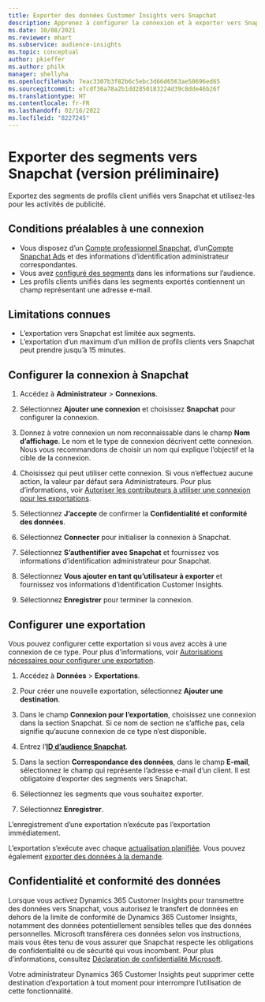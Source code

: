 ```yaml
---
title: Exporter des données Customer Insights vers Snapchat
description: Apprenez à configurer la connexion et à exporter vers Snapchat.
ms.date: 10/08/2021
ms.reviewer: mhart
ms.subservice: audience-insights
ms.topic: conceptual
author: pkieffer
ms.author: philk
manager: shellyha
ms.openlocfilehash: 7eac3307b3f82b6c5ebc3d66d6563ae50696ed65
ms.sourcegitcommit: e7cdf36a78a2b1dd2850183224d39c8dde46b26f
ms.translationtype: HT
ms.contentlocale: fr-FR
ms.lasthandoff: 02/16/2022
ms.locfileid: "8227245"
---
```

# <a name="export-segments-to-snapchat-preview"></a>Exporter des segments vers Snapchat (version préliminaire)

Exportez des segments de profils client unifiés vers Snapchat et utilisez-les pour les activités de publicité. 

## <a name="prerequisites-for-a-connection"></a>Conditions préalables à une connexion

-   Vous disposez d’un [Compte professionnel Snapchat](https://business.snapchat.com/), d’un[Compte Snapchat Ads](https://ads.snapchat.com/) et des informations d’identification administrateur correspondantes.
-   Vous avez [configuré des segments](segments.md) dans les informations sur l’audience.
-   Les profils clients unifiés dans les segments exportés contiennent un champ représentant une adresse e-mail.

## <a name="known-limitations"></a>Limitations connues

- L’exportation vers Snapchat est limitée aux segments.
- L’exportation d’un maximum d’un million de profils clients vers Snapchat peut prendre jusqu’à 15 minutes. 

## <a name="set-up-connection-to-snapchat"></a>Configurer la connexion à Snapchat

1. Accédez à **Administrateur** > **Connexions**.

1. Sélectionnez **Ajouter une connexion** et choisissez **Snapchat** pour configurer la connexion.

1. Donnez à votre connexion un nom reconnaissable dans le champ **Nom d’affichage**. Le nom et le type de connexion décrivent cette connexion. Nous vous recommandons de choisir un nom qui explique l’objectif et la cible de la connexion.

1. Choisissez qui peut utiliser cette connexion. Si vous n’effectuez aucune action, la valeur par défaut sera Administrateurs. Pour plus d’informations, voir [Autoriser les contributeurs à utiliser une connexion pour les exportations](connections.md#allow-contributors-to-use-a-connection-for-exports).

1. Sélectionnez **J’accepte** de confirmer la **Confidentialité et conformité des données**.

1. Sélectionnez **Connecter** pour initialiser la connexion à Snapchat.

1. Sélectionnez **S’authentifier avec Snapchat** et fournissez vos informations d’identification administrateur pour Snapchat. 

1. Sélectionnez **Vous ajouter en tant qu’utilisateur à exporter** et fournissez vos informations d’identification Customer Insights.

1. Sélectionnez **Enregistrer** pour terminer la connexion.

## <a name="configure-an-export"></a>Configurer une exportation

Vous pouvez configurer cette exportation si vous avez accès à une connexion de ce type. Pour plus d’informations, voir [Autorisations nécessaires pour configurer une exportation](export-destinations.md#set-up-a-new-export).

1. Accédez à **Données** > **Exportations**.

1. Pour créer une nouvelle exportation, sélectionnez **Ajouter une destination**.

1. Dans le champ **Connexion pour l’exportation**, choisissez une connexion dans la section Snapchat. Si ce nom de section ne s’affiche pas, cela signifie qu’aucune connexion de ce type n’est disponible.

1. Entrez l’[**ID d’audience Snapchat**](https://businesshelp.snapchat.com/s/article/custom-audiences).

1. Dans la section **Correspondance des données**, dans le champ **E-mail**, sélectionnez le champ qui représente l’adresse e-mail d’un client. Il est obligatoire d’exporter des segments vers Snapchat.

1. Sélectionnez les segments que vous souhaitez exporter. 

1. Sélectionnez **Enregistrer**.

L’enregistrement d’une exportation n’exécute pas l’exportation immédiatement.

L’exportation s’exécute avec chaque [actualisation planifiée](system.md#schedule-tab). Vous pouvez également [exporter des données à la demande](export-destinations.md#run-exports-on-demand). 


## <a name="data-privacy-and-compliance"></a>Confidentialité et conformité des données

Lorsque vous activez Dynamics 365 Customer Insights pour transmettre des données vers Snapchat, vous autorisez le transfert de données en dehors de la limite de conformité de Dynamics 365 Customer Insights, notamment des données potentiellement sensibles telles que des données personnelles. Microsoft transférera ces données selon vos instructions, mais vous êtes tenu de vous assurer que Snapchat respecte les obligations de confidentialité ou de sécurité qui vous incombent. Pour plus d’informations, consultez [Déclaration de confidentialité Microsoft](https://go.microsoft.com/fwlink/?linkid=396732).

Votre administrateur Dynamics 365 Customer Insights peut supprimer cette destination d’exportation à tout moment pour interrompre l’utilisation de cette fonctionnalité.
